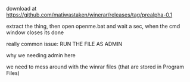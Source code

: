 download at https://github.com/matiwastaken/winerar/releases/tag/prealpha-0.1

extract the thing, then open openme.bat and wait a sec, when the cmd window closes its done

really common issue: RUN THE FILE AS ADMIN 


why we needing admin here


we need to mess around with the winrar files (that are stored in Program Files)
